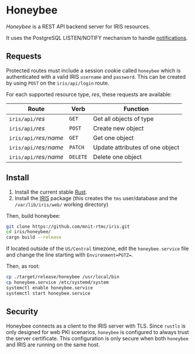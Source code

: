 # Honeybee

*Honeybee* is a REST API backend server for IRIS resources.

It uses the PostgreSQL LISTEN/NOTIFY mechanism to handle [notifications].

## Requests

Protected routes must include a session cookie called `honeybee` which is
authenticated with a valid IRIS `username` and `password`.  This can be
created by using `POST` on the `iris/api/login` route.

For each supported resource type, *res*, these requests are available:

Route                     | Verb     | Function
--------------------------|----------|------------------------
`iris/api/`*res*          | `GET`    | Get all objects of type
`iris/api/`*res*          | `POST`   | Create new object
`iris/api/`*res*`/`*name* | `GET`    | Get one object
`iris/api/`*res*`/`*name* | `PATCH`  | Update attributes of one object
`iris/api/`*res*`/`*name* | `DELETE` | Delete one object

## Install

1. Install the current stable [Rust].
2. Install the [IRIS] package (this creates the `tms` user/database and the
   `/var/lib/iris/web/` working directory)

Then, build honeybee:

```sh
git clone https://github.com/mnit-rtmc/iris.git
cd iris/honeybee/
cargo build --release
```

If located outside of the `US/Central` timezone, edit the `honeybee.service`
file and change the line starting with `Environment=PGTZ=`.

Then, as root:
```sh
cp ./target/release/honeybee /usr/local/bin
cp honeybee.service /etc/systemd/system
systemctl enable honeybee.service
systemctl start honeybee.service
```

## Security

Honeybee connects as a client to the IRIS server with TLS.  Since `rustls` is
only designed for web PKI scenarios, `honeybee` is configured to always trust
the server certificate.  This configuration is only secure when both `honeybee`
and IRIS are running on the same host.


[iris]: https://mnit-rtmc.github.io/iris/installation.html
[notifications]: https://mnit-rtmc.github.io/iris/database.html#notifications
[rust]: https://www.rust-lang.org/tools/install

